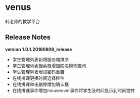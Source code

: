 # venus
韩老师的教学平台


Release Notes
-------------

**version 1.0.1.20160808_release**

- 学生管理列表新增服务端排序
- 学生管理列表搜索框增加姓名模糊查询
- 学生管理列表增加密码重置
- 在线排课更换时间选择控件
- 在线排课单击删除增加确认框
- 在线排课事件增加mouseover事件将学生及时间显示到时间控件


